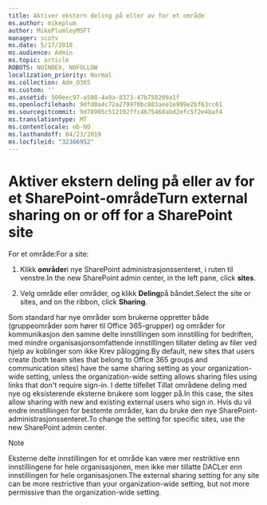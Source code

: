 ```yaml
---
title: Aktiver ekstern deling på eller av for et område
ms.author: mikeplum
author: MikePlumleyMSFT
manager: scotv
ms.date: 5/17/2018
ms.audience: Admin
ms.topic: article
ROBOTS: NOINDEX, NOFOLLOW
localization_priority: Normal
ms.collection: Adm_O365
ms.custom: ''
ms.assetid: 500eec97-a508-4a9a-8373-47b758209a1f
ms.openlocfilehash: 9dfd0a4c72a279970bc883aee1e999e2bf63cc61
ms.sourcegitcommit: 9d78905c512192ffc4675468abd2efc5f2e4baf4
ms.translationtype: MT
ms.contentlocale: nb-NO
ms.lasthandoff: 04/23/2019
ms.locfileid: "32366952"
---
```

# <a name="turn-external-sharing-on-or-off-for-a-sharepoint-site"></a><span data-ttu-id="f39ac-102">Aktiver ekstern deling på eller av for et SharePoint-område</span><span class="sxs-lookup"><span data-stu-id="f39ac-102">Turn external sharing on or off for a SharePoint site</span></span>

<span data-ttu-id="f39ac-103">For et område:</span><span class="sxs-lookup"><span data-stu-id="f39ac-103">For a site:</span></span>
  
1. <span data-ttu-id="f39ac-104">Klikk **områder**i nye SharePoint administrasjonssenteret, i ruten til venstre.</span><span class="sxs-lookup"><span data-stu-id="f39ac-104">In the new SharePoint admin center, in the left pane, click **sites**.</span></span>
    
2. <span data-ttu-id="f39ac-105">Velg område eller områder, og klikk **Deling**på båndet.</span><span class="sxs-lookup"><span data-stu-id="f39ac-105">Select the site or sites, and on the ribbon, click **Sharing**.</span></span>
    
<span data-ttu-id="f39ac-106">Som standard har nye områder som brukerne oppretter både (gruppeområder som hører til Office 365-grupper) og områder for kommunikasjon den samme delte innstillingen som innstilling for bedriften, med mindre organisasjonsomfattende innstillingen tillater deling av filer ved hjelp av koblinger som ikke Krev pålogging.</span><span class="sxs-lookup"><span data-stu-id="f39ac-106">By default, new sites that users create (both team sites that belong to Office 365 groups and communication sites) have the same sharing setting as your organization-wide setting, unless the organization-wide setting allows sharing files using links that don't require sign-in.</span></span> <span data-ttu-id="f39ac-107">I dette tilfellet Tillat områdene deling med nye og eksisterende eksterne brukere som logger på.</span><span class="sxs-lookup"><span data-stu-id="f39ac-107">In this case, the sites allow sharing with new and existing external users who sign in.</span></span> <span data-ttu-id="f39ac-108">Hvis du vil endre innstillingen for bestemte områder, kan du bruke den nye SharePoint-administrasjonssenteret.</span><span class="sxs-lookup"><span data-stu-id="f39ac-108">To change the setting for specific sites, use the new SharePoint admin center.</span></span>
  
> [!NOTE]
> <span data-ttu-id="f39ac-109">Eksterne delte innstillingen for et område kan være mer restriktive enn innstillingene for hele organisasjonen, men ikke mer tillatte DACLer enn innstillingen for hele organisasjonen.</span><span class="sxs-lookup"><span data-stu-id="f39ac-109">The external sharing setting for any site can be more restrictive than your organization-wide setting, but not more permissive than the organization-wide setting.</span></span> 
  


